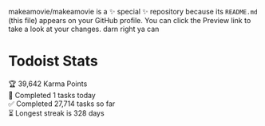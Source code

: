 makeamovie/makeamovie is a ✨ special ✨ repository because its `README.md` (this file) appears on your GitHub profile.
You can click the Preview link to take a look at your changes. darn right ya can

# Todoist Stats

<!-- TODO-IST:START -->
🏆  39,642 Karma Points           
🌸  Completed 1 tasks today           
✅  Completed 27,714 tasks so far           
⏳  Longest streak is 328 days
<!-- TODO-IST:END -->